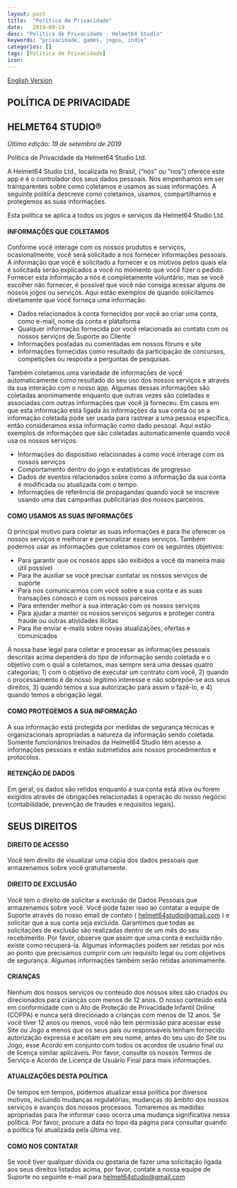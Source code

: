 ```yaml
---
layout: post
title:  "Política de Privacidade"
date:   2019-09-19
desc: "Política de Privacidade - Helmet64 Studio"
keywords: "privacidade, games, jogos, indie"
categories: []
tags: [Politica de Privacidade]
icon:
---
```

[English Version](https://helmet64studio.com/2019/09/19/policy-privacy.html)

## POLÍTICA DE PRIVACIDADE ##
## HELMET64 STUDIO® ##

*Última edição: 19 de setembro de 2019*

Política de Privacidade da Helmet64 Studio Ltd.

A Helmet64 Studio Ltd., localizada no Brasil, (“nós” ou “nos”) oferece este app e é o controlador dos seus dados pessoais.
Nos empenhamos em ser transparentes sobre como coletamos e usamos as suas informações. A seguinte política descreve como coletamos, usamos, compartilhamos e protegemos as suas informações.

Esta política se aplica a todos os jogos e serviços da Helmet64 Studio Ltd.

#### INFORMAÇÕES QUE COLETAMOS ####

Conforme você interage com os nossos produtos e serviços, ocasionalmente, você será solicitado a nos fornecer informações pessoais. A informação que você é solicitado a fornecer e os motivos pelos quais ela é solicitada serão explicados a você no momento que você fizer o pedido. Fornecer esta informação a nós é completamente voluntário, mas se você escolher não fornecer, é possível que você não consiga acessar alguns de nossos jogos ou serviços. Aqui estão exemplos de quando solicitamos diretamente que você forneça uma informação:

* Dados relacionados à conta fornecidos por você ao criar uma conta, como e-mail, nome da conta e plataforma
* Qualquer informação fornecida por você relacionada ao contato com os nossos serviços de Suporte ao Cliente
* Informações postadas ou comentadas em nossos fóruns e site
* Informações fornecidas como resultado da participação de concursos, competições ou resposta a perguntas de pesquisas.

Também coletamos uma variedade de informações de você automaticamente como resultado do seu uso dos nossos serviços e através da sua interação com o nosso app. Algumas dessas informações são coletadas anonimamente enquanto que outras vezes são coletadas e associadas com outras informações que você já forneceu. Em casos em que esta informação está ligada às informações da sua conta ou se a informação coletada pode ser usada para rastrear a uma pessoa específica, então consideramos essa informação como dado pessoal. Aqui estão exemplos de informações que são coletadas automaticamente quando você usa os nossos serviços:

* Informações do dispositivo relacionadas a como você interage com os nossos serviços
* Comportamento dentro do jogo e estatísticas de progresso
* Dados de eventos relacionados sobre como a informação da sua conta é modificada ou atualizada com o tempo.
* Informações de referência de propagandas quando você se inscreve usando uma das campanhas publicitárias dos nossos parceiros.

#### COMO USAMOS AS SUAS INFORMAÇÕES ####

O principal motivo para coletar as suas informações é para lhe oferecer os nossos serviços e melhorar e personalizar esses serviços. Também podemos usar as informações que coletamos com os seguintes objetivos:

* Para garantir que os nossos apps são exibidos a você da maneira mais útil possível
* Para lhe auxiliar se você precisar contatar os nossos serviços de suporte
* Para nos comunicarmos com você sobre a sua conta e as suas transações conosco e com os nossos parceiros
* Para entender melhor a sua interação com os nossos serviços
* Para ajudar a manter os nossos serviços seguros e proteger contra fraude ou outras atividades ilícitas
* Para lhe enviar e-mails sobre novas atualizações, ofertas e comunicados

A nossa base legal para coletar e processar as informações pessoais descritas acima dependerá do tipo de informação sendo coletada e o objetivo com o qual a coletamos, mas sempre será uma dessas quatro categorias; 1) com o objetivo de executar um contrato com você, 2) quando o processamento é de nosso legítimo interesse e não sobrepõe-se aos seus direitos, 3) quando temos a sua autorização para assim o fazê-lo, e 4) quando temos a obrigação legal.

#### COMO PROTEGEMOS A SUA INFORMAÇÃO ####

A sua informação está protegida por medidas de segurança técnicas e organizacionais apropriadas à natureza da informação sendo coletada. Somente funcionários treinados da Helmet64 Studio têm acesso a informações pessoais e estão submetidos aos nossos procedimentos e protocolos.

#### RETENÇÃO DE DADOS ####

Em geral, os dados são retidos enquanto a sua conta está ativa ou forem exigidos através de obrigações relacionadas à operação do nosso negócio (contabilidade, prevenção de fraudes e requisitos legais).

## SEUS DIREITOS ##

#### DIREITO DE ACESSO #####

Você tem direito de visualizar uma cópia dos dados pessoais que armazenamos sobre você gratuitamente.

#### DIREITO DE EXCLUSÃO #####

Você tem o direito de solicitar a exclusão de Dados Pessoais que armazenamos sobre você. Você pode fazer isso ao contatar a equipe de Suporte através do nosso email de contato ( helmet64studio@gmail.com ) e solicitar que a sua conta seja excluída. Garantimos que todas as solicitações de exclusão são realizadas dentro de um mês do seu recebimento. Por favor, observe que assim que uma conta é excluída não existe como recuperá-la. Algumas informações podem ser retidas por nós ao ponto que precisamos cumprir com um requisito legal ou com objetivos de segurança. Algumas informações também serão retidas anonimamente.

#### CRIANÇAS ####

Nenhum dos nossos serviços ou conteúdo dos nossos sites são criados ou direcionados para crianças com menos de 12 anos. O nosso conteúdo está em conformidade com o Ato de Proteção de Privacidade Infantil Online (COPPA) e nunca será direcionado a crianças com menos de 12 anos. Se você tiver 12 anos ou menos, você não tem permissão para acessar esse Site ou Jogo a menos que os seus pais ou responsáveis tenham fornecido autorização expressa e aceitam em seu nome, antes do seu uso do Site ou Jogo, esse Acordo em conjunto com todos os acordos de usuário final ou de licença similar aplicáveis. Por favor, consulte os nossos Termos de Serviço e Acordo de Licença de Usuário Final para mais informações.

#### ATUALIZAÇÕES DESTA POLÍTICA ####

De tempos em tempos, podemos atualizar essa política por diversos motivos, incluindo mudanças regulatórias, mudanças do âmbito dos nossos serviços e avanços dos nossos processos. Tomaremos as medidas apropriadas para lhe informar caso ocorra uma mudança significativa nessa política. Por favor, procure a data no topo da página para consultar quando a política foi atualizada pela última vez.

#### COMO NOS CONTATAR ####
Se você tiver qualquer dúvida ou gostaria de fazer uma solicitação ligada aos seus direitos listados acima, por favor, contate a nossa equipe de Suporte no seguinte e-mail para helmet64studio@gmail.com